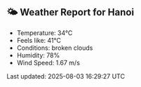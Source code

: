 <!-- WEATHER-START -->
## 🌤 Weather Report for Hanoi

- Temperature: 34°C
- Feels like: 41°C
- Conditions: broken clouds
- Humidity: 78%
- Wind Speed: 1.67 m/s

Last updated: 2025-08-03 16:29:27 UTC
<!-- WEATHER-END -->
